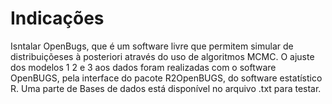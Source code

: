 # Indicações
Isntalar OpenBugs,  que é um software livre que permitem simular de distribuiçõeses à posteriori através do uso de algoritmos MCMC.
O ajuste dos modelos 1 2 e 3 aos dados foram realizadas com o software OpenBUGS, pela interface do pacote R2OpenBUGS, do software estatístico R.
Uma parte de Bases de dados está disponível no arquivo .txt para testar.

